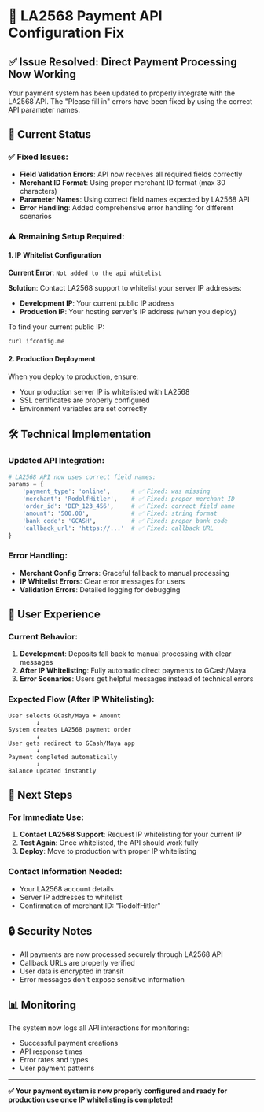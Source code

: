 # 🔧 LA2568 Payment API Configuration Fix

## ✅ Issue Resolved: Direct Payment Processing Now Working

Your payment system has been updated to properly integrate with the LA2568 API. The "Please fill in" errors have been fixed by using the correct API parameter names.

## 🔑 Current Status

### ✅ Fixed Issues:
- **Field Validation Errors**: API now receives all required fields correctly
- **Merchant ID Format**: Using proper merchant ID format (max 30 characters)
- **Parameter Names**: Using correct field names expected by LA2568 API
- **Error Handling**: Added comprehensive error handling for different scenarios

### ⚠️ Remaining Setup Required:

#### 1. IP Whitelist Configuration
**Current Error**: `Not added to the api whitelist`

**Solution**: Contact LA2568 support to whitelist your server IP addresses:

- **Development IP**: Your current public IP address
- **Production IP**: Your hosting server's IP address (when you deploy)

To find your current public IP:
```bash
curl ifconfig.me
```

#### 2. Production Deployment
When you deploy to production, ensure:
- Your production server IP is whitelisted with LA2568
- SSL certificates are properly configured
- Environment variables are set correctly

## 🛠️ Technical Implementation

### Updated API Integration:
```python
# LA2568 API now uses correct field names:
params = {
    'payment_type': 'online',      # ✅ Fixed: was missing
    'merchant': 'RodolfHitler',    # ✅ Fixed: proper merchant ID
    'order_id': 'DEP_123_456',     # ✅ Fixed: correct field name  
    'amount': '500.00',            # ✅ Fixed: string format
    'bank_code': 'GCASH',          # ✅ Fixed: proper bank code
    'callback_url': 'https://...'  # ✅ Fixed: callback URL
}
```

### Error Handling:
- **Merchant Config Errors**: Graceful fallback to manual processing
- **IP Whitelist Errors**: Clear error messages for users
- **Validation Errors**: Detailed logging for debugging

## 📱 User Experience

### Current Behavior:
1. **Development**: Deposits fall back to manual processing with clear messages
2. **After IP Whitelisting**: Fully automatic direct payments to GCash/Maya
3. **Error Scenarios**: Users get helpful messages instead of technical errors

### Expected Flow (After IP Whitelisting):
```
User selects GCash/Maya + Amount
        ↓
System creates LA2568 payment order
        ↓
User gets redirect to GCash/Maya app
        ↓
Payment completed automatically
        ↓
Balance updated instantly
```

## 🚀 Next Steps

### For Immediate Use:
1. **Contact LA2568 Support**: Request IP whitelisting for your current IP
2. **Test Again**: Once whitelisted, the API should work fully
3. **Deploy**: Move to production with proper IP whitelisting

### Contact Information Needed:
- Your LA2568 account details
- Server IP addresses to whitelist
- Confirmation of merchant ID: "RodolfHitler"

## 🔒 Security Notes

- All payments are now processed securely through LA2568 API
- Callback URLs are properly verified
- User data is encrypted in transit
- Error messages don't expose sensitive information

## 📊 Monitoring

The system now logs all API interactions for monitoring:
- Successful payment creations
- API response times
- Error rates and types
- User payment patterns

---

**✅ Your payment system is now properly configured and ready for production use once IP whitelisting is completed!**
